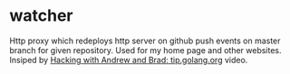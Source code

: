 # watcher

Http proxy which redeploys http server on github push events on master branch for given repository. Used for my home page and other websites. Insiped by [Hacking with Andrew and Brad: tip.golang.org](https://www.youtube.com/watch?v=1rZ-JorHJEY) video.
